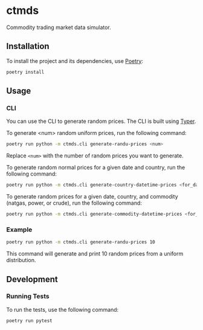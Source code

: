 # ctmds

Commodity trading market data simulator.

## Installation

To install the project and its dependencies, use [Poetry](https://python-poetry.org/):

```sh
poetry install
```

## Usage

### CLI

You can use the CLI to generate random prices. The CLI is built using [Typer](https://typer.tiangolo.com/).

To generate \<num\> random uniform prices, run the following command:

```sh
poetry run python -m ctmds.cli generate-randu-prices <num>
```

Replace `<num>` with the number of random prices you want to generate.


To generate random normal prices for a given date and country, run the following command:

```sh
poetry run python -m ctmds.cli generate-country-datetime-prices <for_date> <country_code>
```

To generate random prices for a given date, country, and commodity (natgas, power, or crude), run the following command:

```sh
poetry run python -m ctmds.cli generate-commodity-datetime-prices <for_date> <country_code> <commodity>
```

### Example

```sh
poetry run python -m ctmds.cli generate-randu-prices 10
```

This command will generate and print 10 random prices from a uniform distribution.

## Development

### Running Tests

To run the tests, use the following command:

```sh
poetry run pytest
```

